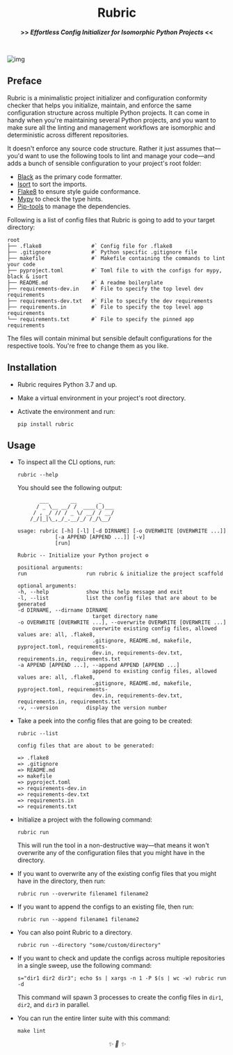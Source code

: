 
<div align="center">

<h1>Rubric</h1>
<strong>>> <i>Effortless Config Initializer for Isomorphic Python Projects</i> <<</strong>

&nbsp;

</div>

![img](https://user-images.githubusercontent.com/30027932/122615064-b20a4500-d0a9-11eb-9011-547e7b433472.png)


## Preface

Rubric is a minimalistic project initializer and configuration conformity checker that helps you initialize, maintain, and enforce the same configuration structure across multiple Python projects. It can come in handy when you're maintaining several Python projects, and you want to make sure all the linting and management workflows are isomorphic and deterministic across different repositories.

It doesn't enforce any source code structure. Rather it just assumes that—you'd want to use the following tools to lint and manage your code—and adds a bunch of sensible configuration to your project's root folder:

* [Black](https://github.com/psf/black) as the primary code formatter.
* [Isort](https://github.com/PyCQA/isort) to sort the imports.
* [Flake8](https://github.com/PyCQA/flake8) to ensure style guide conformance.
* [Mypy](https://github.com/python/mypy) to check the type hints.
* [Pip-tools](https://github.com/jazzband/pip-tools) to manage the dependencies.

Following is a list of config files that Rubric is going to add to your target directory:

```
root
├── .flake8                #` Config file for .flake8
├── .gitignore             #` Python specific .gitignore file
├── makefile               #` Makefile containing the commands to lint your code
├── pyproject.toml         #` Toml file to with the configs for mypy, black & isort
├── README.md              #` A readme boilerplate
├── requirements-dev.in    #` File to specify the top level dev requirements
├── requirements-dev.txt   #` File to specify the dev requirements
├── requirements.in        #` File to specify the top level app requirements
└── requirements.txt       #` File to specify the pinned app requirements
```

The files will contain minimal but sensible default configurations for the respective tools. You're free to change them as you like.

## Installation

* Rubric requires Python 3.7 and up.

* Make a virtual environment in your project's root directory.

* Activate the environment and run:

    ```
    pip install rubric
    ```

## Usage

* To inspect all the CLI options, run:

    ```
    rubric --help
    ```

    You should see the following output:

    ```
           ___       __       _
          / _ \__ __/ /  ____(_)___
         / , _/ // / _ \/ __/ / __/
        /_/|_|\_,_/_.__/_/ /_/\__/

    usage: rubric [-h] [-l] [-d DIRNAME] [-o OVERWRITE [OVERWRITE ...]]
                [-a APPEND [APPEND ...]] [-v]
                [run]

    Rubric -- Initialize your Python project ⚙️

    positional arguments:
    run                   run rubric & initialize the project scaffold

    optional arguments:
    -h, --help            show this help message and exit
    -l, --list            list the config files that are about to be generated
    -d DIRNAME, --dirname DIRNAME
                            target directory name
    -o OVERWRITE [OVERWRITE ...], --overwrite OVERWRITE [OVERWRITE ...]
                            overwrite existing config files, allowed values are: all, .flake8,
                            .gitignore, README.md, makefile, pyproject.toml, requirements-
                            dev.in, requirements-dev.txt, requirements.in, requirements.txt
    -a APPEND [APPEND ...], --append APPEND [APPEND ...]
                            append to existing config files, allowed values are: all, .flake8,
                            .gitignore, README.md, makefile, pyproject.toml, requirements-
                            dev.in, requirements-dev.txt, requirements.in, requirements.txt
    -v, --version         display the version number
    ```
* Take a peek into the config files that are going to be created:

    ```
    rubric --list
    ```

    ```
    config files that are about to be generated:

    => .flake8
    => .gitignore
    => README.md
    => makefile
    => pyproject.toml
    => requirements-dev.in
    => requirements-dev.txt
    => requirements.in
    => requirements.txt
    ```

* Initialize a project with the following command:

    ```
    rubric run
    ```

    This will run the tool in a non-destructive way—that means it won't overwrite any of the configuration files that you might have in the directory.

* If you want to overwrite any of the existing config files that you might have in the directory, then run:

    ```
    rubric run --overwrite filename1 filename2
    ```

* If you want to append the configs to an existing file, then run:

    ```
    rubric run --append filename1 filename2
    ```

* You can also point Rubric to a directory.

    ```
    rubric run --directory "some/custom/directory"
    ```

* If you want to check and update the configs across multiple repositories in a single sweep, use the following command:

    ```
    s="dir1 dir2 dir3"; echo $s | xargs -n 1 -P $(s | wc -w) rubric run -d
    ```

    This command will spawn 3 processes to create the config files in `dir1`, `dir2`, and `dir3` in parallel.

* You can run the entire linter suite with this command:

    ```
    make lint
    ```

<div align="center">
<i> ✨ 🍰 ✨ </i>
</div>
